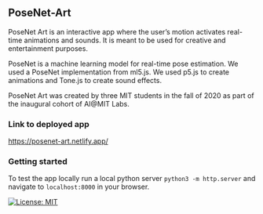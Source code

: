## PoseNet-Art
 PoseNet Art is an interactive app where the user’s motion activates real-time animations and sounds. It is meant to be used for creative and entertainment purposes.

 PoseNet is a machine learning model for real-time pose estimation. We used a PoseNet implementation from ml5.js. We used p5.js to create animations and Tone.js to create sound effects.

 PoseNet Art was created by three MIT students in the fall of 2020 as part of the inaugural cohort of AI@MIT Labs.

### Link to deployed app

https://posenet-art.netlify.app/

### Getting started

To test the app locally run a local python server `python3 -m http.server` and navigate to `localhost:8000` in your browser.


[![License: MIT](https://img.shields.io/badge/License-MIT-yellow.svg)](https://opensource.org/licenses/MIT)


